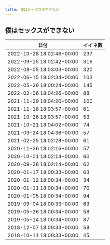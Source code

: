 ```yaml
---
title: 僕はセックスができない
---
```

## 僕はセックスができない

|日付|イイネ数|
|-|-|
|2022-10-28 18:02:46+00:00|237|
|2022-09-15 18:02:42+00:00|316|
|2022-08-05 18:03:03+00:00|320|
|2022-06-15 18:02:34+00:00|103|
|2022-05-26 18:00:24+00:00|145|
|2022-02-06 18:04:26+00:00|88|
|2021-11-29 18:04:20+00:00|100|
|2021-11-18 18:03:57+00:00|61|
|2021-10-26 18:03:57+00:00|53|
|2021-10-21 18:04:02+00:00|74|
|2021-09-24 18:04:36+00:00|57|
|2021-02-25 18:02:28+00:00|61|
|2020-11-26 18:02:16+00:00|57|
|2020-10-01 18:02:14+00:00|60|
|2020-09-28 18:02:14+00:00|62|
|2020-01-17 18:00:33+00:00|63|
|2020-01-12 18:00:34+00:00|34|
|2020-01-11 18:00:34+00:00|70|
|2020-01-05 18:00:34+00:00|94|
|2019-09-04 18:00:33+00:00|63|
|2019-05-26 18:00:34+00:00|58|
|2019-05-14 18:00:34+00:00|87|
|2018-12-07 18:00:33+00:00|58|
|2018-10-11 18:00:33+00:00|45|
